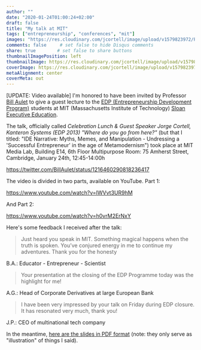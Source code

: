 ```yaml
---
author: ""
date: "2020-01-24T01:00:24+02:00"
draft: false
title: "My talk at MIT"
tags: ["entrepreneurship", "conferences", "mit"]
images: "https://res.cloudinary.com/jcortell/image/upload/v1579823972/Personal/MIT__IDE_Narrative.jpg"
comments: false     # set false to hide Disqus comments
share: true        # set false to share buttons
thumbnailImagePosition: left
thumbnailImage: https://res.cloudinary.com/jcortell/image/upload/v1579823972/Personal/MIT__IDE_Narrative.jpg
coverImage: https://res.cloudinary.com/jcortell/image/upload/v1579823972/Personal/MIT__IDE_Narrative.jpg
metaAlignment: center
coverMeta: out
---
```


[UPDATE: Video available] I'm honored to have been invited by Professor [Bill Aulet](https://entrepreneurship.mit.edu/profile/bill-aulet/) to give a guest lecture to the [EDP (Entrepreneurship Development Program)](https://innovation.mit.edu/opportunity/entrepreneurship-development-program/) students at MIT (Massachusetts Institute of Technology) [Sloan Executive Education](https://executive.mit.edu/).

<!--more-->

The talk, officially called *Celebration Lunch & Guest Speaker Jorge Cortell, Kanteron Systems (EDP 2013) "Where do you go from here?"* (but that I titled: "IDE Narrative: Myths, Memes, and Manipulation - Undressing a 'Successful Entrepreneur' in the age of Metamodernism") took place at MIT Media Lab, Building E14, 6th Floor Multipurpose Room: 75 Amherst Street, Cambridge, January 24th, 12:45-14:00h

https://twitter.com/BillAulet/status/1216460290818236417

The video is divided in two parts, available on YouTube. Part 1:

https://www.youtube.com/watch?v=IWVvt3UR9hM

 And Part 2:

 https://www.youtube.com/watch?v=h0vrM2ErNxY

Here's some feedback I received after the talk:

> Just heard you speak in MIT.
Something magical happens when the truth is spoken.
You’ve conjured energy in me to continue my adventures.
Thank you for the honesty

B.A.: Educator - Entrepreneur - Scientist

>  Your presentation at the closing of the EDP Programme today was the highlight for me!

A.G.: Head of Corporate Derivatives at large European Bank

>  I have been very impressed by your talk on Friday during EDP closure. It has resonated very much, thank you!

J.P.: CEO of multinational tech company

In the meantime, [here are the slides in PDF format](https://res.cloudinary.com/jcortell/image/upload/v1579823972/Personal/MIT__IDE_Narrative.pdf) (note: they only serve as "illustration" of things I said).
